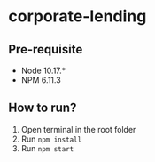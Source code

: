 # corporate-lending

## Pre-requisite
- Node 10.17.*
- NPM 6.11.3

## How to run?
1. Open terminal in the root folder
2. Run `npm install`
3. Run `npm start`